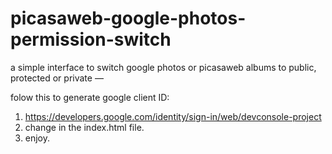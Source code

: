# picasaweb-google-photos-permission-switch
a simple interface to switch google photos or picasaweb albums to public, protected or private — 

folow this to generate google client ID:
1) https://developers.google.com/identity/sign-in/web/devconsole-project
2) change <meta name="google-signin-client_id" content="684893297976-0rtq7922rs2762g04bufb1dp2lcspilg.apps.googleusercontent.com"> in the index.html file.
3) enjoy.
